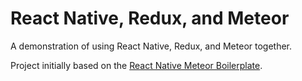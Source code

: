 # React Native, Redux, and Meteor

A demonstration of using React Native, Redux, and Meteor together.

Project initially based on the [React Native Meteor Boilerplate](https://github.com/spencercarli/react-native-meteor-boilerplate).
